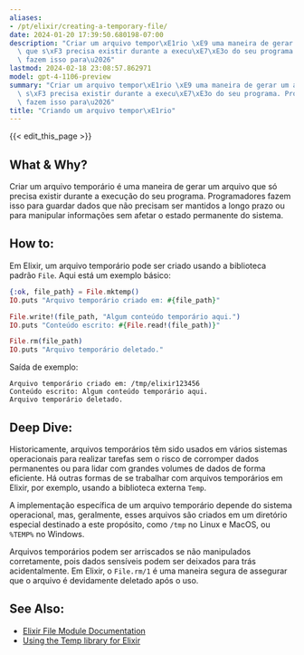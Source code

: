 ```yaml
---
aliases:
- /pt/elixir/creating-a-temporary-file/
date: 2024-01-20 17:39:50.680198-07:00
description: "Criar um arquivo tempor\xE1rio \xE9 uma maneira de gerar um arquivo\
  \ que s\xF3 precisa existir durante a execu\xE7\xE3o do seu programa. Programadores\
  \ fazem isso para\u2026"
lastmod: 2024-02-18 23:08:57.862971
model: gpt-4-1106-preview
summary: "Criar um arquivo tempor\xE1rio \xE9 uma maneira de gerar um arquivo que\
  \ s\xF3 precisa existir durante a execu\xE7\xE3o do seu programa. Programadores\
  \ fazem isso para\u2026"
title: "Criando um arquivo tempor\xE1rio"
---
```


{{< edit_this_page >}}

## What & Why?
Criar um arquivo temporário é uma maneira de gerar um arquivo que só precisa existir durante a execução do seu programa. Programadores fazem isso para guardar dados que não precisam ser mantidos a longo prazo ou para manipular informações sem afetar o estado permanente do sistema.

## How to:
Em Elixir, um arquivo temporário pode ser criado usando a biblioteca padrão `File`. Aqui está um exemplo básico:

```elixir
{:ok, file_path} = File.mktemp()
IO.puts "Arquivo temporário criado em: #{file_path}"

File.write!(file_path, "Algum conteúdo temporário aqui.")
IO.puts "Conteúdo escrito: #{File.read!(file_path)}"

File.rm(file_path)
IO.puts "Arquivo temporário deletado."
```

Saída de exemplo:

```
Arquivo temporário criado em: /tmp/elixir123456
Conteúdo escrito: Algum conteúdo temporário aqui.
Arquivo temporário deletado.
```

## Deep Dive:
Historicamente, arquivos temporários têm sido usados em vários sistemas operacionais para realizar tarefas sem o risco de corromper dados permanentes ou para lidar com grandes volumes de dados de forma eficiente. Há outras formas de se trabalhar com arquivos temporários em Elixir, por exemplo, usando a biblioteca externa `Temp`.

A implementação específica de um arquivo temporário depende do sistema operacional, mas, geralmente, esses arquivos são criados em um diretório especial destinado a este propósito, como `/tmp` no Linux e MacOS, ou `%TEMP%` no Windows.

Arquivos temporários podem ser arriscados se não manipulados corretamente, pois dados sensíveis podem ser deixados para trás acidentalmente. Em Elixir, o `File.rm/1` é uma maneira segura de assegurar que o arquivo é devidamente deletado após o uso.

## See Also:
- [Elixir File Module Documentation](https://hexdocs.pm/elixir/File.html)
- [Using the Temp library for Elixir](https://hex.pm/packages/temp)
